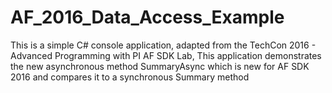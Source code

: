 # AF_2016_Data_Access_Example
This is a simple C# console application, adapted from the TechCon 2016 - Advanced Programming with PI AF SDK Lab,
This application demonstrates the new asynchronous method SummaryAsync which is new for AF SDK 2016 and compares
it to a synchronous Summary method
